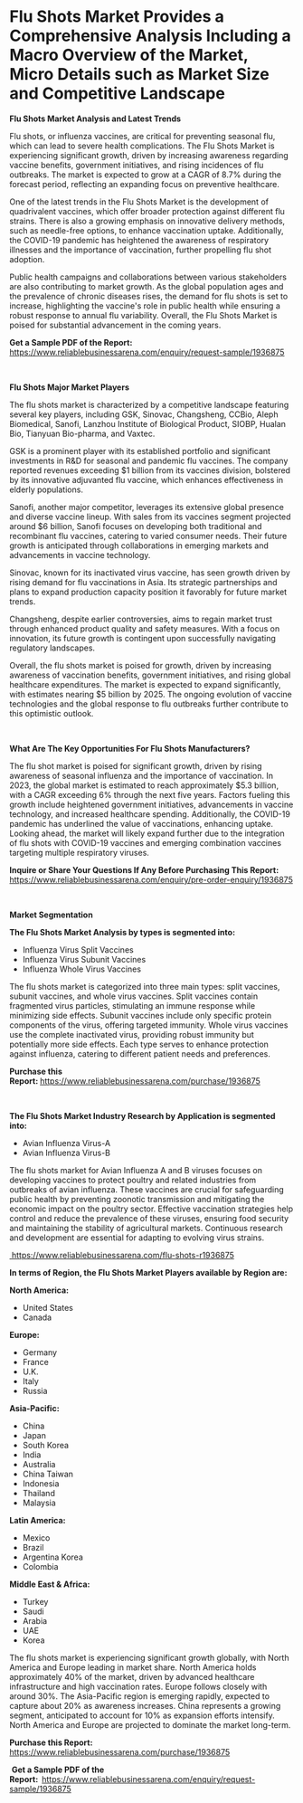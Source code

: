 <p><h1>Flu Shots Market Provides a Comprehensive Analysis Including a Macro Overview of the Market, Micro Details such as Market Size and Competitive Landscape</h1></p><p><strong>Flu Shots Market Analysis and Latest Trends</strong></p>
<p><p>Flu shots, or influenza vaccines, are critical for preventing seasonal flu, which can lead to severe health complications. The Flu Shots Market is experiencing significant growth, driven by increasing awareness regarding vaccine benefits, government initiatives, and rising incidences of flu outbreaks. The market is expected to grow at a CAGR of 8.7% during the forecast period, reflecting an expanding focus on preventive healthcare.</p><p>One of the latest trends in the Flu Shots Market is the development of quadrivalent vaccines, which offer broader protection against different flu strains. There is also a growing emphasis on innovative delivery methods, such as needle-free options, to enhance vaccination uptake. Additionally, the COVID-19 pandemic has heightened the awareness of respiratory illnesses and the importance of vaccination, further propelling flu shot adoption.</p><p>Public health campaigns and collaborations between various stakeholders are also contributing to market growth. As the global population ages and the prevalence of chronic diseases rises, the demand for flu shots is set to increase, highlighting the vaccine's role in public health while ensuring a robust response to annual flu variability. Overall, the Flu Shots Market is poised for substantial advancement in the coming years.</p></p>
<p><strong>Get a Sample PDF of the Report:&nbsp;</strong> <a href="https://www.reliablebusinessarena.com/enquiry/request-sample/1936875?utm_campaign=3227&utm_medium=2&utm_source=Github&utm_content=ia&utm_term=19042025&utm_id=flu-shots">https://www.reliablebusinessarena.com/enquiry/request-sample/1936875</a></p>
<p>&nbsp;</p>
<p><strong>Flu Shots Major Market Players</strong></p>
<p><p>The flu shots market is characterized by a competitive landscape featuring several key players, including GSK, Sinovac, Changsheng, CCBio, Aleph Biomedical, Sanofi, Lanzhou Institute of Biological Product, SIOBP, Hualan Bio, Tianyuan Bio-pharma, and Vaxtec. </p><p>GSK is a prominent player with its established portfolio and significant investments in R&D for seasonal and pandemic flu vaccines. The company reported revenues exceeding $1 billion from its vaccines division, bolstered by its innovative adjuvanted flu vaccine, which enhances effectiveness in elderly populations.</p><p>Sanofi, another major competitor, leverages its extensive global presence and diverse vaccine lineup. With sales from its vaccines segment projected around $6 billion, Sanofi focuses on developing both traditional and recombinant flu vaccines, catering to varied consumer needs. Their future growth is anticipated through collaborations in emerging markets and advancements in vaccine technology.</p><p>Sinovac, known for its inactivated virus vaccine, has seen growth driven by rising demand for flu vaccinations in Asia. Its strategic partnerships and plans to expand production capacity position it favorably for future market trends.</p><p>Changsheng, despite earlier controversies, aims to regain market trust through enhanced product quality and safety measures. With a focus on innovation, its future growth is contingent upon successfully navigating regulatory landscapes.</p><p>Overall, the flu shots market is poised for growth, driven by increasing awareness of vaccination benefits, government initiatives, and rising global healthcare expenditures. The market is expected to expand significantly, with estimates nearing $5 billion by 2025. The ongoing evolution of vaccine technologies and the global response to flu outbreaks further contribute to this optimistic outlook.</p></p>
<p>&nbsp;</p>
<p><strong>What Are The Key Opportunities For Flu Shots Manufacturers?</strong></p>
<p><p>The flu shot market is poised for significant growth, driven by rising awareness of seasonal influenza and the importance of vaccination. In 2023, the global market is estimated to reach approximately $5.3 billion, with a CAGR exceeding 6% through the next five years. Factors fueling this growth include heightened government initiatives, advancements in vaccine technology, and increased healthcare spending. Additionally, the COVID-19 pandemic has underlined the value of vaccinations, enhancing uptake. Looking ahead, the market will likely expand further due to the integration of flu shots with COVID-19 vaccines and emerging combination vaccines targeting multiple respiratory viruses.</p></p>
<p><strong>Inquire or Share Your Questions If Any Before Purchasing This Report:</strong> <a href="https://www.reliablebusinessarena.com/enquiry/pre-order-enquiry/1936875?utm_campaign=3227&utm_medium=2&utm_source=Github&utm_content=ia&utm_term=19042025&utm_id=flu-shots">https://www.reliablebusinessarena.com/enquiry/pre-order-enquiry/1936875</a></p>
<p>&nbsp;</p>
<p><strong>Market Segmentation</strong></p>
<p><strong>The Flu Shots Market Analysis by types is segmented into:</strong></p>
<p><ul><li>Influenza Virus Split Vaccines</li><li>Influenza Virus Subunit Vaccines</li><li>Influenza Whole Virus Vaccines</li></ul></p>
<p><p>The flu shots market is categorized into three main types: split vaccines, subunit vaccines, and whole virus vaccines. Split vaccines contain fragmented virus particles, stimulating an immune response while minimizing side effects. Subunit vaccines include only specific protein components of the virus, offering targeted immunity. Whole virus vaccines use the complete inactivated virus, providing robust immunity but potentially more side effects. Each type serves to enhance protection against influenza, catering to different patient needs and preferences.</p></p>
<p><strong>Purchase this Report:&nbsp;</strong><a href="https://www.reliablebusinessarena.com/purchase/1936875?utm_campaign=3227&utm_medium=2&utm_source=Github&utm_content=ia&utm_term=19042025&utm_id=flu-shots">https://www.reliablebusinessarena.com/purchase/1936875</a></p>
<p>&nbsp;</p>
<p><strong>The Flu Shots Market Industry Research by Application is segmented into:</strong></p>
<p><ul><li>Avian Influenza Virus-A</li><li>Avian Influenza Virus-B</li></ul></p>
<p><p>The flu shots market for Avian Influenza A and B viruses focuses on developing vaccines to protect poultry and related industries from outbreaks of avian influenza. These vaccines are crucial for safeguarding public health by preventing zoonotic transmission and mitigating the economic impact on the poultry sector. Effective vaccination strategies help control and reduce the prevalence of these viruses, ensuring food security and maintaining the stability of agricultural markets. Continuous research and development are essential for adapting to evolving virus strains.</p></p>
<p><a href="https://www.reliablebusinessarena.com/flu-shots-r1936875?utm_campaign=3227&utm_medium=2&utm_source=Github&utm_content=ia&utm_term=19042025&utm_id=flu-shots">&nbsp;https://www.reliablebusinessarena.com/flu-shots-r1936875</a></p>
<p><strong>In terms of Region, the Flu Shots Market Players available by Region are:</strong></p>
<p>
    <p> <strong> North America: </strong>
        <ul>
            <li>United States</li>
            <li>Canada</li>
        </ul>
        </p> 
    <p> <strong> Europe: </strong>
        <ul>
            <li>Germany</li>
            <li>France</li>
            <li>U.K.</li>
            <li>Italy</li>
            <li>Russia</li>
        </ul>
        </p> 
    <p> <strong> Asia-Pacific: </strong>
        <ul>
            <li>China</li>
            <li>Japan</li>
            <li>South Korea</li>
            <li>India</li>
            <li>Australia</li>
            <li>China Taiwan</li>
            <li>Indonesia</li>
            <li>Thailand</li>
            <li>Malaysia</li>
        </ul>
        </p> 
    <p> <strong> Latin America: </strong>
        <ul>
            <li>Mexico</li>
            <li>Brazil</li>
            <li>Argentina Korea</li>
            <li>Colombia</li>
        </ul>
        </p> 
    <p> <strong> Middle East & Africa: </strong>
        <ul>
            <li>Turkey</li>
            <li>Saudi</li>
            <li>Arabia</li>
            <li>UAE</li>
            <li>Korea</li>
        </ul>
    </p>
    </p>
<p><p>The flu shots market is experiencing significant growth globally, with North America and Europe leading in market share. North America holds approximately 40% of the market, driven by advanced healthcare infrastructure and high vaccination rates. Europe follows closely with around 30%. The Asia-Pacific region is emerging rapidly, expected to capture about 20% as awareness increases. China represents a growing segment, anticipated to account for 10% as expansion efforts intensify. North America and Europe are projected to dominate the market long-term.</p></p>
<p><strong>Purchase this Report: </strong><a href="https://www.reliablebusinessarena.com/purchase/1936875?utm_campaign=3227&utm_medium=2&utm_source=Github&utm_content=ia&utm_term=19042025&utm_id=flu-shots">https://www.reliablebusinessarena.com/purchase/1936875</a></p>
<p>&nbsp;<strong>Get a Sample PDF of the Report:&nbsp;&nbsp;</strong><a href="https://www.reliablebusinessarena.com/enquiry/request-sample/1936875?utm_campaign=3227&utm_medium=2&utm_source=Github&utm_content=ia&utm_term=19042025&utm_id=flu-shots">https://www.reliablebusinessarena.com/enquiry/request-sample/1936875</a></p>
<p><strong></strong></p>
<p><p></p><p></p><p></p></p>